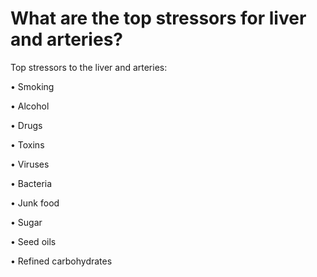 # What are the top stressors for liver and arteries?

Top stressors to the liver and arteries: 

• Smoking 

• Alcohol 

• Drugs

• Toxins 

• Viruses 

• Bacteria 

• Junk food

• Sugar 

• Seed oils

• Refined carbohydrates